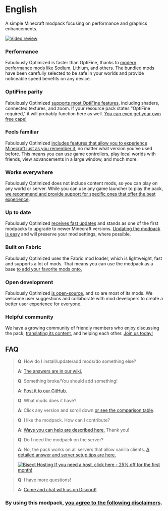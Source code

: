 # English

A simple Minecraft modpack focusing on performance and graphics enhancements.

[![Video review](https://img.youtube.com/vi/bb8G9X5Q_4I/hqdefault.jpg)](https://www.youtube.com/watch?v=bb8G9X5Q_4I)

### Performance

Fabulously Optimized is faster than OptiFine, thanks to [modern performance mods][1] like Sodium, Lithium, and others. The bundled mods have been carefully selected to be safe in your worlds and provide noticeable speed benefits on any device.

### OptiFine parity

Fabulously Optimized [supports most OptiFine features][2], including shaders, connected textures, and zoom. If your resource pack states "OptiFine required," it will probably function here as well. [You can even get your own free cape!][3]

### Feels familiar

Fabulously Optimized [includes features that allow you to experience Minecraft just as you remember it][4], no matter what version you've used before. This means you can use game controllers, play local worlds with friends, view advancements in a large window, and much more. 

### Works everywhere

Fabulously Optimized does not include content mods, so you can play on any world or server. While you can use any game launcher to play the pack, [we recommend and provide support for specific ones that offer the best experience][5].

### Up to date

Fabulously Optimized [receives fast updates][6] and stands as one of the first modpacks to upgrade to newer Minecraft versions. [Updating the modpack is easy][7] and will preserve your mod settings, where possible.

### Built on Fabric

Fabulously Optimized uses the Fabric mod loader, which is lightweight, fast and supports a lot of mods. That means you can use the modpack as a base [to add your favorite mods onto.][8]

### Open development

Fabulously Optimized [is open-source][9], and so are most of its mods. We welcome user suggestions and collaborate with mod developers to create a better user experience for everyone.

### Helpful community

We have a growing community of friendly members who enjoy discussing the pack, [translating its content][10], and helping each other. [Join us today!][11]

## FAQ

> **Q**: How do I install/update/add mods/do something else?
> 
> **A**: [The answers are in our wiki.][12]


> **Q**: Something broke/You should add something!
> 
> **A**: [Post it to our GitHub.][9]


> **Q**: What mods does it have?
> 
> **A**: Click any version and scroll down [or see the comparison table][13].


> **Q**: I like the modpack. How can I contribute?
> 
> **A**: [Ways you can help are described here.][14] Thank you!


> **Q**: Do I need the modpack on the server?
> 
> **A**: No, the pack works on all servers that allow vanilla clients. [A detailed answer and server setup tips are here.][15]
> 
> [![Bisect Hosting](https://i.ibb.co/gr9mSxW/image.png) If you need a host, click here - 25% off for the first month!][16]


> **Q**: I have more questions!
> 
> **A**: [Come and chat with us on Discord!][11]

### By using this modpack, [you agree to the following disclaimers][17].

[1]: https://github.com/Fabulously-Optimized/fabulously-optimized/blob/main/INCLUDED-MODS.md#smooth
[2]: https://fabulously-optimized.gitbook.io/modpack/readme/give-up-optifine
[3]: https://fabulously-optimized.gitbook.io/modpack/readme/free-cape
[4]: https://github.com/Fabulously-Optimized/fabulously-optimized/blob/main/INCLUDED-MODS.md#functional
[5]: https://github.com/Fabulously-Optimized/fabulously-optimized#downloads
[6]: https://github.com/Fabulously-Optimized/fabulously-optimized/blob/main/CHANGELOG.md
[7]: https://fabulously-optimized.gitbook.io/modpack/readme/update-instructions
[8]: https://fabulously-optimized.gitbook.io/modpack/readme/adding-more-mods
[9]: https://github.com/Fabulously-Optimized/fabulously-optimized
[10]: https://fabulously-optimized.gitbook.io/modpack/readme/language-support
[11]: https://fabulously-optimized.github.io/discord
[12]: https://fabulously-optimized.gitbook.io/modpack
[13]: https://github.com/Fabulously-Optimized/fabulously-optimized/blob/main/INCLUDED-MODS.md
[14]: https://github.com/Fabulously-Optimized/fabulously-optimized/blob/main/CONTRIBUTING.md
[15]: https://fabulously-optimized.gitbook.io/modpack/readme/server-setup
[16]: https://www.bisecthosting.com/clients/aff.php?aff=2604
[17]: https://github.com/Fabulously-Optimized/fabulously-optimized#disclaimers
